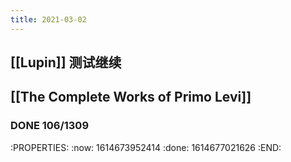 ```yaml
---
title: 2021-03-02
---
```


## [[Lupin]] 测试继续
## [[The Complete Works of Primo Levi]]
### DONE  106/1309
:PROPERTIES:
:now: 1614673952414
:done: 1614677021626
:END:

